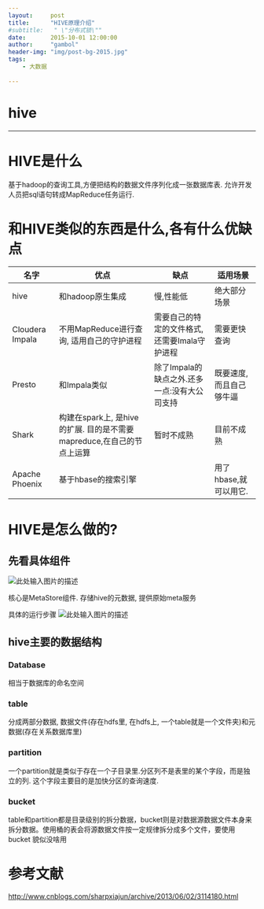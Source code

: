 ```yaml
---
layout:     post
title:      "HIVE原理介绍"
#subtitle:   " \"分布式锁\""
date:       2015-10-01 12:00:00
author:     "gambol"
header-img: "img/post-bg-2015.jpg"
tags:
    - 大数据
   
---
```


# hive

---

# HIVE是什么
基于hadoop的查询工具,方便把结构的数据文件序列化成一张数据库表. 允许开发人员把sql语句转成MapReduce任务运行.

# 和HIVE类似的东西是什么,各有什么优缺点

|  名字 | 优点 |  缺点  | 适用场景 |
| --------| -----| -----| ----|
| hive |  和hadoop原生集成 | 慢,性能低  |  绝大部分场景 |
| Cloudera Impala| 不用MapReduce进行查询, 适用自己的守护进程| 需要自己的特定的文件格式,还需要Imala守护进程 | 需要更快查询|
|Presto | 和Impala类似 | 除了Impala的缺点之外.还多一点:没有大公司支持| 既要速度, 而且自己够牛逼|
| Shark| 构建在spark上, 是hive的扩展. 目的是不需要mapreduce,在自己的节点上运算| 暂时不成熟| 目前不成熟|
| Apache Phoenix |  基于hbase的搜索引擎 |  |  用了hbase,就可以用它.|

# HIVE是怎么做的?
## 先看具体组件

![此处输入图片的描述][1]

核心是MetaStore组件. 存储hive的元数据, 提供原始meta服务

具体的运行步骤
![此处输入图片的描述][2]

  [1]: http://ww4.sinaimg.cn/large/56d8760agw1ezc4yts2haj20k50mzdhx.jpg
  [2]: http://ww4.sinaimg.cn/large/56d8760agw1ezc5jyjjkbj21160j841f.jpg
  
## hive主要的数据结构

### Database
相当于数据库的命名空间

### table
分成两部分数据, 数据文件(存在hdfs里, 在hdfs上, 一个table就是一个文件夹)和元数据(存在关系数据库里)

### partition
一个partition就是类似于存在一个子目录里.分区列不是表里的某个字段，而是独立的列. 这个字段主要目的是加快分区的查询速度.

### bucket
table和partition都是目录级别的拆分数据，bucket则是对数据源数据文件本身来拆分数据。使用桶的表会将源数据文件按一定规律拆分成多个文件，要使用bucket
貌似没啥用

  
# 参考文献
http://www.cnblogs.com/sharpxiajun/archive/2013/06/02/3114180.html
